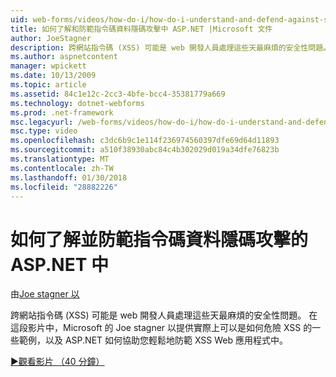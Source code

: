 ```yaml
---
uid: web-forms/videos/how-do-i/how-do-i-understand-and-defend-against-script-injection-attacks-in-aspnet
title: 如何了解和防範指令碼資料隱碼攻擊中 ASP.NET |Microsoft 文件
author: JoeStagner
description: 跨網站指令碼 (XSS) 可能是 web 開發人員處理這些天最麻煩的安全性問題。 在這段影片，專業人員的 Microsoft Joe stagner 以...
ms.author: aspnetcontent
manager: wpickett
ms.date: 10/13/2009
ms.topic: article
ms.assetid: 84c1e12c-2cc3-4bfe-bcc4-35381779a669
ms.technology: dotnet-webforms
ms.prod: .net-framework
msc.legacyurl: /web-forms/videos/how-do-i/how-do-i-understand-and-defend-against-script-injection-attacks-in-aspnet
msc.type: video
ms.openlocfilehash: c3dc6b9c1e114f236974560397dfe69d64d11893
ms.sourcegitcommit: a510f38930abc84c4b302029d019a34dfe76823b
ms.translationtype: MT
ms.contentlocale: zh-TW
ms.lasthandoff: 01/30/2018
ms.locfileid: "28882226"
---
```

<a name="how-do-i-understand-and-defend-against-script-injection-attacks-in-aspnet"></a>如何了解並防範指令碼資料隱碼攻擊的 ASP.NET 中
====================
由[Joe stagner 以](https://github.com/JoeStagner)

跨網站指令碼 (XSS) 可能是 web 開發人員處理這些天最麻煩的安全性問題。 在這段影片中，Microsoft 的 Joe stagner 以提供實際上可以是如何危險 XSS 的一些範例，以及 ASP.NET 如何協助您輕鬆地防範 XSS Web 應用程式中。

[&#9654;觀看影片 （40 分鐘）](https://channel9.msdn.com/Blogs/ASP-NET-Site-Videos/how-do-i-understand-and-defend-against-script-injection-attacks-in-aspnet)

